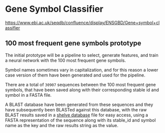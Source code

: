 # Gene Symbol Classifier

https://www.ebi.ac.uk/seqdb/confluence/display/ENSGBD/Gene+symbol+classifier


## 100 most frequent gene symbols prototype

The initial prototype will be a pipeline to select, generate features, and train a neural network with the 100 most frequent gene symbols.

Symbol names sometimes vary in capitalization, and for this reason a lower case version of them have been generated and used for the pipeline.

There are a total of `30907` sequences between the 100 most frequent gene symbols, that have been saved along with their corresponding stable id and symbol in a FASTA file.

A BLAST database have been generated from these sequences and they have subsequently been BLASTed against this database, with the raw BLAST results saved in a [shelve database](https://docs.python.org/3/library/shelve.html) file for easy access, using a FASTA representation of the sequence along with its stable_id and symbol name as the key and the raw results string as the value.
